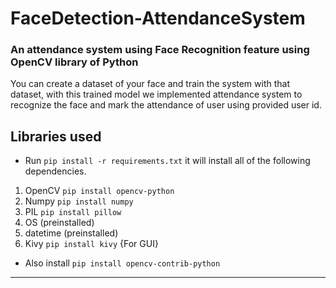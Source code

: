# FaceDetection-AttendanceSystem


### An attendance system using Face Recognition feature using OpenCV library of Python

You can create a dataset of your face and train the system with that dataset, with this trained model we implemented attendance system to recognize the face and mark the attendance of user using provided user id.



## Libraries used

- Run `pip install -r requirements.txt` it will install all of the following dependencies.

1. OpenCV `pip install opencv-python`
2. Numpy `pip install numpy`
3. PIL `pip install pillow`
4. OS (preinstalled)
5. datetime (preinstalled)
6. Kivy `pip install kivy` {For GUI}
- Also install `pip install opencv-contrib-python`

<hr />

